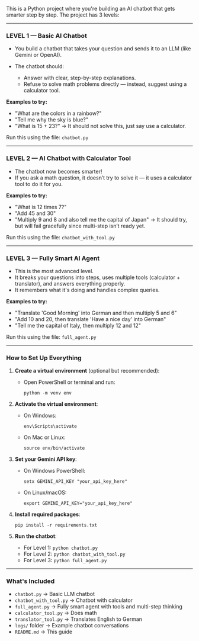 This is a Python project where you're building an AI chatbot that gets smarter step by step. The project has 3 levels:

---

### LEVEL 1 — Basic AI Chatbot

* You build a chatbot that takes your question and sends it to an LLM (like Gemini or OpenAI).
* The chatbot should:

  * Answer with clear, step-by-step explanations.
  * Refuse to solve math problems directly — instead, suggest using a calculator tool.

**Examples to try:**

* "What are the colors in a rainbow?"
* "Tell me why the sky is blue?"
* "What is 15 + 23?" → It should not solve this, just say use a calculator.

Run this using the file: `chatbot.py`

---

### LEVEL 2 — AI Chatbot with Calculator Tool

* The chatbot now becomes smarter!
* If you ask a math question, it doesn’t try to solve it — it uses a calculator tool to do it for you.

**Examples to try:**

* "What is 12 times 7?"
* "Add 45 and 30"
* "Multiply 9 and 8 and also tell me the capital of Japan" → It should try, but will fail gracefully since multi-step isn’t ready yet.

Run this using the file: `chatbot_with_tool.py`

---

### LEVEL 3 — Fully Smart AI Agent

* This is the most advanced level.
* It breaks your questions into steps, uses multiple tools (calculator + translator), and answers everything properly.
* It remembers what it's doing and handles complex queries.

**Examples to try:**

* "Translate 'Good Morning' into German and then multiply 5 and 6"
* "Add 10 and 20, then translate 'Have a nice day' into German"
* "Tell me the capital of Italy, then multiply 12 and 12"

Run this using the file: `full_agent.py`

---

### How to Set Up Everything

1. **Create a virtual environment** (optional but recommended):

   * Open PowerShell or terminal and run:

     ```
     python -m venv env
     ```

2. **Activate the virtual environment**:

   * On Windows:

     ```
     env\Scripts\activate
     ```
   * On Mac or Linux:

     ```
     source env/bin/activate
     ```

3. **Set your Gemini API key**:

   * On Windows PowerShell:

     ```
     setx GEMINI_API_KEY "your_api_key_here"
     ```
   * On Linux/macOS:

     ```
     export GEMINI_API_KEY="your_api_key_here"
     ```

4. **Install required packages**:

   ```
   pip install -r requirements.txt
   ```

5. **Run the chatbot**:

   * For Level 1: `python chatbot.py`
   * For Level 2: `python chatbot_with_tool.py`
   * For Level 3: `python full_agent.py`

---

### What's Included

* `chatbot.py` → Basic LLM chatbot
* `chatbot_with_tool.py` → Chatbot with calculator
* `full_agent.py` → Fully smart agent with tools and multi-step thinking
* `calculator_tool.py` → Does math
* `translator_tool.py` → Translates English to German
* `logs/` folder → Example chatbot conversations
* `README.md` → This guide

